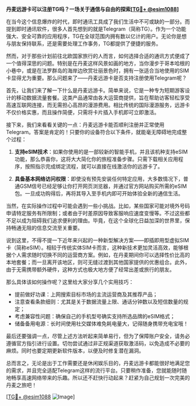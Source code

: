 **丹麦远游卡可以注册TG吗？一场关于通信与自由的探索[[TG💪+ @esim1088](https://t.me/s/esim1088)]**

在当今这个信息爆炸的时代，即时通讯工具成了我们生活中不可或缺的一部分。而提到即时通讯软件，很多人首先想到的就是Telegram（简称TG）。作为一个功能强大、安全可靠的应用程序，TG在全球范围内拥有数以亿计的用户。无论你是想与朋友保持联系，还是需要处理工作事务，TG都提供了便捷的服务。

然而，对于那些计划前往北欧国家旅行的人而言，如何选择合适的通讯方式便成了一个值得深思的问题。特别是在丹麦这样风景如画的地方，当你漫步于哥本哈根的小巷中，或是在法罗群岛的海岸边欣赏壮丽景色时，拥有一张适合当地使用的SIM卡显得尤为重要。那么问题来了——丹麦远游卡是否支持注册使用Telegram呢？

首先，让我们来了解一下什么是丹麦远游卡。简单来说，它是一种专为短期游客设计的移动数据流量套餐。这类产品通常由各大运营商提供，旨在帮助访客轻松享受高速互联网连接，而无需担心高昂的漫游费用。相比传统的国际漫游服务，远游卡不仅价格实惠，而且操作简便，只需将卡片插入手机即可立即激活。

接下来，我们来看看关键的一点：丹麦远游卡能否顺利注册并正常使用Telegram。答案是肯定的！只要你的设备符合以下条件，就能毫无障碍地完成整个过程：

1. **支持eSIM技术**：如果你使用的是一部较新的智能手机，并且该机种支持eSIM功能，那么恭喜你，这将大大简化你的旅程准备步骤。只需下载相关应用程序，按照指示完成绑定流程，就可以直接在线激活你的远游卡了。
   
2. **具备基本网络访问权限**：即使没有预先安装任何特定应用，大多数情况下，普通GSM信号已经足够让你打开网页浏览器，并通过官方网站购买所需的eSIM包。一旦成功购得后，再将其导入至手机内即可开始体验全新的通信生活。

当然，在实际操作过程中可能会遇到一些小挑战。比如，某些国家可能对境外号码申请特定服务有所限制；或者由于时差原因导致客服响应速度变慢等。不过这些都不足以成为阻碍我们追求便利的理由。毕竟，在这个全球化日益加深的世界里，保持畅通无阻的信息交流至关重要。

说到这里，不得不提一下近年来兴起的一种新型解决方案——即插即用型虚拟SIM卡（简称eSIM）。相较于传统实体SIM卡而言，这种新技术更加灵活高效，能够根据个人需求随时切换不同的运营商方案。例如，在丹麦期间你可以选择性价比高的本地套餐；而一旦离开该地区，则可无缝过渡到其他国家提供的优惠组合。此外，由于无需携带额外硬件，这种方式也极大地方便了经常出差或旅行的朋友。

那么具体该如何操作呢？这里给大家分享几个实用技巧：
- 提前做好功课：上网搜索目标市场的主流运营商及其推荐产品；
- 注意查看条款细则：尤其是关于数据流量上限、通话分钟数以及短信数量的规定；
- 考虑兼容性问题：确保自己的手机型号确实支持所选品牌的eSIM格式；
- 储备备用电源：长时间使用社交媒体难免耗电量大，记得随身携带充电宝哦！

最后还要强调一点，尽管上述方法听起来简单易行，但为了保障账户安全，请务必遵循官方指引进行设置。切勿尝试通过非正规渠道获取激活码，以免造成不必要的麻烦。同时也要定期更新软件版本，以便及时修复潜在漏洞。

总而言之，无论是出于工作需要还是休闲娱乐目的，丹麦远游卡都能很好地满足您的需求，并且完全适配Telegram这样的流行平台。只要稍作准备，您就能随时随地畅享高速网络带来的乐趣。所以还不赶快行动起来？赶紧为自己规划一次完美的丹麦之旅吧！

[[TG💪+ @esim1088](https://t.me/s/esim1088) ![Image](https://i.postimg.cc/4NQfJmqS/Snipaste-2025-05-13-00-14-12.png)]